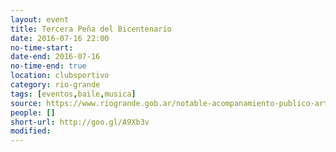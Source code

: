 ```yaml
---
layout: event 
title: Tercera Peña del Bicentenario
date: 2016-07-16 22:00
no-time-start: 
date-end: 2016-07-16
no-time-end: true
location: clubsportivo
category: rio-grande
tags: [eventos,baile,musica]
source: https://www.riogrande.gob.ar/notable-acompanamiento-publico-artistas-se-iniciaron-las-penas-del-bicentenario/
people: []
short-url: http://goo.gl/A9Xb3v
modified: 
---
```


